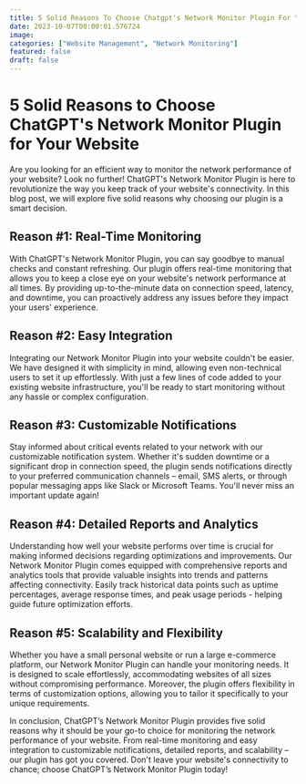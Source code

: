 ```yaml
---
title: 5 Solid Reasons To Choose Chatgpt's Network Monitor Plugin For Your Website.
date: 2023-10-07T00:00:01.576724
image: 
categories: ["Website Management", "Network Monitoring"]
featured: false
draft: false
---
```

# 5 Solid Reasons to Choose ChatGPT's Network Monitor Plugin for Your Website

Are you looking for an efficient way to monitor the network performance of your website? Look no further! ChatGPT's Network Monitor Plugin is here to revolutionize the way you keep track of your website's connectivity. In this blog post, we will explore five solid reasons why choosing our plugin is a smart decision.

## Reason #1: Real-Time Monitoring

With ChatGPT's Network Monitor Plugin, you can say goodbye to manual checks and constant refreshing. Our plugin offers real-time monitoring that allows you to keep a close eye on your website's network performance at all times. By providing up-to-the-minute data on connection speed, latency, and downtime, you can proactively address any issues before they impact your users' experience.

## Reason #2: Easy Integration

Integrating our Network Monitor Plugin into your website couldn't be easier. We have designed it with simplicity in mind, allowing even non-technical users to set it up effortlessly. With just a few lines of code added to your existing website infrastructure, you'll be ready to start monitoring without any hassle or complex configuration.

## Reason #3: Customizable Notifications

Stay informed about critical events related to your network with our customizable notification system. Whether it's sudden downtime or a significant drop in connection speed, the plugin sends notifications directly to your preferred communication channels – email, SMS alerts, or through popular messaging apps like Slack or Microsoft Teams. You'll never miss an important update again!

## Reason #4: Detailed Reports and Analytics

Understanding how well your website performs over time is crucial for making informed decisions regarding optimizations and improvements. Our Network Monitor Plugin comes equipped with comprehensive reports and analytics tools that provide valuable insights into trends and patterns affecting connectivity. Easily track historical data points such as uptime percentages, average response times, and peak usage periods - helping guide future optimization efforts.

## Reason #5: Scalability and Flexibility

Whether you have a small personal website or run a large e-commerce platform, our Network Monitor Plugin can handle your monitoring needs. It is designed to scale effortlessly, accommodating websites of all sizes without compromising performance. Moreover, the plugin offers flexibility in terms of customization options, allowing you to tailor it specifically to your unique requirements.

In conclusion, ChatGPT’s Network Monitor Plugin provides five solid reasons why it should be your go-to choice for monitoring the network performance of your website. From real-time monitoring and easy integration to customizable notifications, detailed reports, and scalability – our plugin has got you covered. Don't leave your website's connectivity to chance; choose ChatGPT’s Network Monitor Plugin today!